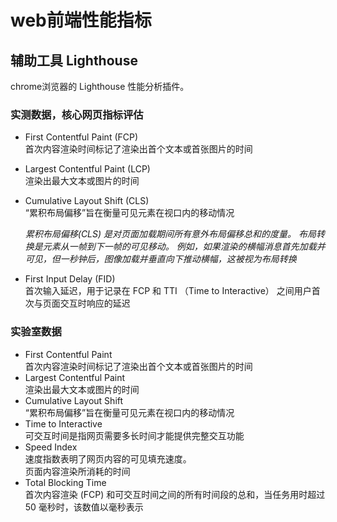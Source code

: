 # web前端性能指标

## 辅助工具 Lighthouse
chrome浏览器的 Lighthouse 性能分析插件。

### 实测数据，核心网页指标评估
- First Contentful Paint (FCP)  
    首次内容渲染时间标记了渲染出首个文本或首张图片的时间
- Largest Contentful Paint (LCP)  
    渲染出最大文本或图片的时间
- Cumulative Layout Shift (CLS)  
    “累积布局偏移”旨在衡量可见元素在视口内的移动情况  

    *累积布局偏移(CLS) 是对页面加载期间所有意外布局偏移总和的度量。 布局转换是元素从一帧到下一帧的可见移动。 例如，如果渲染的横幅消息首先加载并可见，但一秒钟后，图像加载并垂直向下推动横幅，这被视为布局转换*
- First Input Delay (FID)  
    首次输入延迟，用于记录在 FCP 和 TTI （Time to Interactive） 之间用户首次与页面交互时响应的延迟

### 实验室数据
- First Contentful Paint  
  首次内容渲染时间标记了渲染出首个文本或首张图片的时间
- Largest Contentful Paint  
  渲染出最大文本或图片的时间
- Cumulative Layout Shift  
  “累积布局偏移”旨在衡量可见元素在视口内的移动情况
- Time to Interactive  
  可交互时间是指网页需要多长时间才能提供完整交互功能
- Speed Index  
  速度指数表明了网页内容的可见填充速度。  
  页面内容渲染所消耗的时间
- Total Blocking Time  
  首次内容渲染 (FCP) 和可交互时间之间的所有时间段的总和，当任务用时超过 50 毫秒时，该数值以毫秒表示